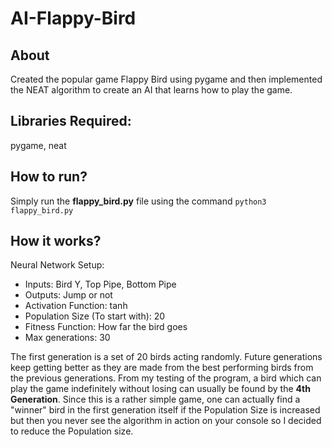 # AI-Flappy-Bird

## About
Created the popular game Flappy Bird using pygame and then implemented the NEAT algorithm to create an AI that learns how to play the game. 

## Libraries Required: 
pygame, neat 

## How to run? 
Simply run the **flappy_bird.py** file using the command `python3 flappy_bird.py`

## How it works?
Neural Network Setup:
- Inputs: Bird Y, Top Pipe, Bottom Pipe
- Outputs: Jump or not
- Activation Function: tanh
- Population Size (To start with): 20 
- Fitness Function: How far the bird goes 
- Max generations: 30

The first generation is a set of 20 birds acting randomly. Future generations keep getting better as they are made from the best performing birds from the previous generations. From my testing of the program, a bird which can play the game indefinitely without losing can usually be found by the **4th Generation**. Since this is a rather simple game, one can actually find a "winner" bird in the first generation itself if the Population Size is increased but then you never see the algorithm in action on your console so I decided to reduce the Population size. 
